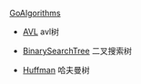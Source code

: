 [GoAlgorithms](https://github.com/ukinhappy/GoAlgorithms)




 - [AVL](./avl)            avl树

 - [BinarySearchTree](./binary_search_tree) 二叉搜索树

 - [Huffman](./huffman)       哈夫曼树

 

 